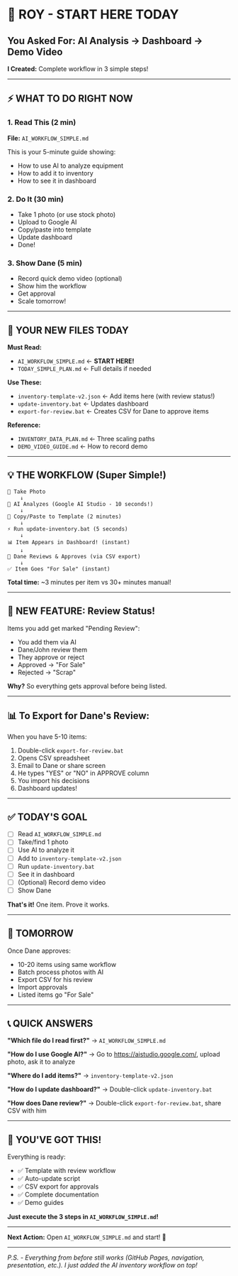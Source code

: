 # 🎯 ROY - START HERE TODAY

## You Asked For: AI Analysis → Dashboard → Demo Video

**I Created:** Complete workflow in 3 simple steps!

---

## ⚡ WHAT TO DO RIGHT NOW

### 1. Read This (2 min)
**File:** `AI_WORKFLOW_SIMPLE.md`

This is your 5-minute guide showing:
- How to use AI to analyze equipment
- How to add it to inventory
- How to see it in dashboard

### 2. Do It (30 min)
- Take 1 photo (or use stock photo)
- Upload to Google AI
- Copy/paste into template
- Update dashboard
- Done!

### 3. Show Dane (5 min)
- Record quick demo video (optional)
- Show him the workflow
- Get approval
- Scale tomorrow!

---

## 📁 YOUR NEW FILES TODAY

**Must Read:**
- `AI_WORKFLOW_SIMPLE.md` ← **START HERE!**
- `TODAY_SIMPLE_PLAN.md` ← Full details if needed

**Use These:**
- `inventory-template-v2.json` ← Add items here (with review status!)
- `update-inventory.bat` ← Updates dashboard
- `export-for-review.bat` ← Creates CSV for Dane to approve items

**Reference:**
- `INVENTORY_DATA_PLAN.md` ← Three scaling paths
- `DEMO_VIDEO_GUIDE.md` ← How to record demo

---

## 💡 THE WORKFLOW (Super Simple!)

```
📸 Take Photo
    ↓
🤖 AI Analyzes (Google AI Studio - 10 seconds!)
    ↓
📝 Copy/Paste to Template (2 minutes)
    ↓
⚡ Run update-inventory.bat (5 seconds)
    ↓
📊 Item Appears in Dashboard! (instant)
    ↓
👔 Dane Reviews & Approves (via CSV export)
    ↓
✅ Item Goes "For Sale" (instant)
```

**Total time:** ~3 minutes per item vs 30+ minutes manual!

---

## 🎯 NEW FEATURE: Review Status!

Items you add get marked "Pending Review":
- You add them via AI
- Dane/John review them
- They approve or reject
- Approved → "For Sale"
- Rejected → "Scrap"

**Why?** So everything gets approval before being listed.

---

## 📊 To Export for Dane's Review:

When you have 5-10 items:
1. Double-click `export-for-review.bat`
2. Opens CSV spreadsheet
3. Email to Dane or share screen
4. He types "YES" or "NO" in APPROVE column
5. You import his decisions
6. Dashboard updates!

---

## ✅ TODAY'S GOAL

- [ ] Read `AI_WORKFLOW_SIMPLE.md`
- [ ] Take/find 1 photo
- [ ] Use AI to analyze it
- [ ] Add to `inventory-template-v2.json`
- [ ] Run `update-inventory.bat`
- [ ] See it in dashboard
- [ ] (Optional) Record demo video
- [ ] Show Dane

**That's it!** One item. Prove it works.

---

## 🚀 TOMORROW

Once Dane approves:
- 10-20 items using same workflow
- Batch process photos with AI
- Export CSV for his review
- Import approvals
- Listed items go "For Sale"

---

## 📞 QUICK ANSWERS

**"Which file do I read first?"**
→ `AI_WORKFLOW_SIMPLE.md`

**"How do I use Google AI?"**
→ Go to https://aistudio.google.com/, upload photo, ask it to analyze

**"Where do I add items?"**
→ `inventory-template-v2.json`

**"How do I update dashboard?"**
→ Double-click `update-inventory.bat`

**"How does Dane review?"**
→ Double-click `export-for-review.bat`, share CSV with him

---

## 💪 YOU'VE GOT THIS!

Everything is ready:
- ✅ Template with review workflow
- ✅ Auto-update script
- ✅ CSV export for approvals
- ✅ Complete documentation
- ✅ Demo guides

**Just execute the 3 steps in `AI_WORKFLOW_SIMPLE.md`!**

---

**Next Action:** Open `AI_WORKFLOW_SIMPLE.md` and start! 🚀

---

*P.S. - Everything from before still works (GitHub Pages, navigation, presentation, etc.). I just added the AI inventory workflow on top!*
